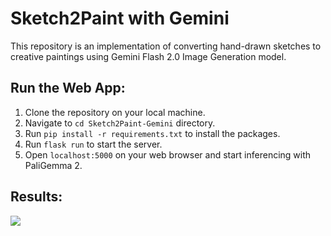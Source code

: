 # Sketch2Paint with Gemini
This repository is an implementation of converting hand-drawn sketches to creative paintings using Gemini Flash 2.0 Image Generation model.

## Run the Web App:

1. Clone the repository on your local machine.
2. Navigate to `cd Sketch2Paint-Gemini` directory.
3. Run `pip install -r requirements.txt` to install the packages.
4. Run `flask run` to start the server.
5. Open `localhost:5000` on your web browser and start inferencing with PaliGemma 2.

## Results:
<img src="https://github.com/NSTiwari/Sketch2Paint-Gemini/blob/main/static/images/sketch2paint.gif"/>
